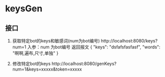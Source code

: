 # keysGen

## 接口
1. 获取特定bot的keys和敏感词(num为bot编号)
http://localhost:8080/keys?num=1
入参：num 为bot编号
返回报文
{
    "keys": "dsfafsfasfasf",
    "words": "啊啊,遍布,尺寸,单独"
}

2. 修改特定bot的keys
http://localhost:8080/genKeys?num=1&keys=xxxxx&token=xxxxx
